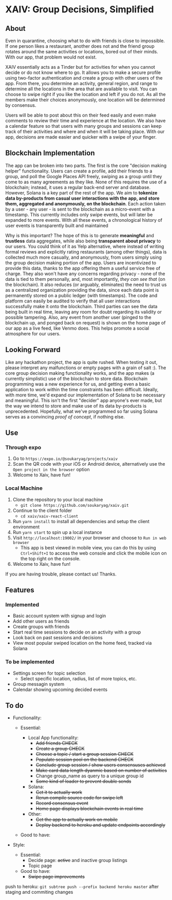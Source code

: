 # XAIV: Group Decisions, Simplified

## About

Even in quarantine, choosing what to do with friends is close to impossible. If one person likes a restaurant, another does not and the friend group rotates around the same activities or locations, bored out of their minds. With our app, that problem would not exist.

XAIV essentially acts as a Tinder but for activities for when you cannot decide or do not know where to go. It allows you to make a secure profile using two-factor authentication and create a group with other users of the app. From there, you determine an activity, general region, and range to determine all the locations in the area that are available to visit. You can choose to swipe right if you like the location and left if you do not. As all the members make their choices anonymously, one location will be determined by consensus. 

Users will be able to post about this on their feed easily and even make comments to review their time and experience at the location. We also have a calendar feature so that users with many groups and sessions can keep track of their activities and where and when it will be taking place. With our app, decisions are made easier and quicker with a swipe of your finger.

## Blockchain Implementation

The app can be broken into two parts. The first is the core "decision making helper" functionality. Users can create a profile, add their friends to a group, and poll the Google Places API freely, swiping as a group until they come to as many agreements as they like. None of this requires the use of a blockchain; instead, it uses a regular back-end server and database. However, Solana is a key part of the rest of the app. We aim to **tokenize data by-products from casual user interactions with the app, and store them, aggregated and anonymously, on the blockchain**. Each action taken by a user - any user - is sent to the blockchain as a micro-event with a timestamp. This currently includes only swipe events, but will later be expanded to more events. With all these events, a chronological history of user events is transparently built and maintained

Why is this important? The hope of this is to generate **meaningful** and **trustless** data aggregates, while also being **transparent about privacy** to our users. You could think of it as Yelp alternative, where instead of writing formal reviews and explicitly rating restaurants (among other things), data is collected much more casually, and anonymously, from users simply using the group decision making portion of the app. Users are incentivized to provide this data, thanks to the app offering them a useful service free of charge. They also won't have any concerns regarding privacy - none of the data is tied to them personally, and, most importantly, *they can see that* (on the blockchain). It also reduces (or arguably, eliminates) the need to trust us as a centralized organization providing the data, since each data point is permanently stored on a public ledger (with timestamps). The code and platform can easily be audited to verify that all user interactions successfully make it onto the blockchain. Third parties can see the data being built in real time, leaving any room for doubt regarding its validity or possible tampering. Also, any event from another user (pinged to the blockchain up, and ponged back on request) is shown on the home page of our app as a live feed, like Venmo does. This helps promote a social atmosphere for our users.

## Looking Forward

Like any hackathon project, the app is quite rushed. When testing it out, please interpret any malfunctions or empty pages with a grain of salt :). The core group decision making functionality works, and the app makes (a currently simplistic) use of the blockchain to store data. Blockchain programming was a new experience for us, and getting even a basic application to work within the time constraints has been difficult. Ideally, with more time, we'd expand our implementation of Solana to be necessary and meaningful. This isn't the first "decider" app anyone's ever made, but the way we intend to store and make use of its data by-products is unprecedented. Hopefully, what we've programmed so far using Solana serves as a convincing *proof of concept*, if nothing else.

## Use

### Through expo
1. Go to `https://expo.io/@soukaryag/projects/xaiv`
2. Scan the QR code with your iOS or Android device, alternatively use the `Open project in the browser` option
3. Welcome to Xaiv, have fun!

### Local Machine
1. Clone the repository to your local machine
   - `git clone https://github.com/soukaryag/xaiv.git`
2. Continue to the client folder
   - `cd xaiv/xaiv-react-client`
3. Run `yarn install` to install all dependencies and setup the client environment
4. Run `yarn start` to spin up a local instance
5. Visit `http://localhost:19002/` in your browser and choose to `Run in web browser`
   - This app is best viewed in mobile view, you can do this by using `Ctrl+Shift+I` to access the web console and click the mobile icon on the top right on the console.
6. Welcome to Xaiv, have fun!

If you are having trouble, please contact us! Thanks.

## Features
### Implemented
- Basic account system with signup and login
- Add other users as friends
- Create groups with friends 
- Start real time sessions to decide on an activity with a group
- Look back on past sessions and decisions
- View most popular swiped location on the home feed, tracked via Solana

### To be implemented
- Settings screen for topic selection
   - Select specific location, radius, list of more topics, etc.
- Group messagin system
- Calendar showing upcoming decided events

## To do
- Functionality:
  - Essential:
    - Local App functionality:
      - ~~Add friends CHECK~~
      - ~~Create a group CHECK~~
      - ~~Choose a topic / start a group session CHECK~~
      - ~~Populate session pool on the backend CHECK~~
      - ~~Conclude group session / show users consensuses achieved~~
      - ~~Make card data length dyanmic based on number of activities~~
      - Change group_name as query to a unique group id
      - ~~Some kind of loader to prevent double sends~~
    - Solana:
      - ~~Get it to actually work~~
      - ~~Rerun compile source code for swipe left~~
      - ~~Record consensus event~~
      - ~~Home page displays blockchain events in real time~~
    - Other:
      - ~~Get the app to actually work on mobile~~
      - ~~Deploy backend to heroku and update endpoints accordingly~~
  
  - Good to have:
    
- Style:
  - Essential:
    - Decide page: ~~active~~ and inactive group listings
    - Topic page
  - Good to have:
    - ~~Swipe page improvements~~

push to heroku: `git subtree push --prefix backend heroku master` after staging and commiting changes
